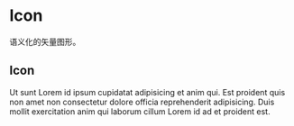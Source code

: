 # Icon

语义化的矢量图形。

## Icon

<LiveEditor sourceCodePath="./eg/index.jsx" :hideCode="true" :noStyle="true" />

Ut sunt Lorem id ipsum cupidatat adipisicing et anim qui. Est proident quis non amet non consectetur dolore officia reprehenderit adipisicing. Duis mollit exercitation anim qui laborum cillum Lorem id ad et proident est.
